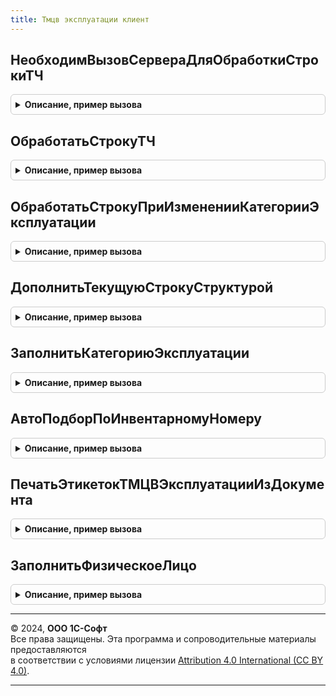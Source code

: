 ```yaml
---
title: Тмцв эксплуатации клиент
---
```



## НеобходимВызовСервераДляОбработкиСтрокиТЧ
<details style="margin: 1em 0; padding: 0.5em; border: 1px solid #ccc; border-radius: 6px;">

<summary style="font-weight: bold; cursor: pointer;">Описание, пример вызова</summary>

```bsl

//
// Параметры:
//  ТекущаяСтрока - Структура -
//  СтруктураДействий - Структура -
//  КэшированныеЗначения - Структура -
//
// Возвращаемое значение:
//  Булево -
Функция НеобходимВызовСервераДляОбработкиСтрокиТЧ(ТекущаяСтрока, СтруктураДействий, КэшированныеЗначения) Экспорт
```

Пример вызова
```bsl
Результат = ТМЦВЭксплуатацииКлиент.НеобходимВызовСервераДляОбработкиСтрокиТЧ(ТекущаяСтрока, СтруктураДействий, КэшированныеЗначения) 
```
</details>

## ОбработатьСтрокуТЧ
<details style="margin: 1em 0; padding: 0.5em; border: 1px solid #ccc; border-radius: 6px;">

<summary style="font-weight: bold; cursor: pointer;">Описание, пример вызова</summary>

```bsl

// См. ОбработкаТабличнойЧастиКлиент.ОбработатьСтрокуТЧ
Процедура ОбработатьСтрокуТЧ(ТекущаяСтрока, СтруктураДействий, КэшированныеЗначения, ДополнительныеПараметрыЗаполнения = Неопределено) Экспорт
```

Пример вызова
```bsl
ТМЦВЭксплуатацииКлиент.ОбработатьСтрокуТЧ(ТекущаяСтрока, СтруктураДействий, КэшированныеЗначения, ДополнительныеПараметрыЗаполнения);
```
</details>

## ОбработатьСтрокуПриИзмененииКатегорииЭксплуатации
<details style="margin: 1em 0; padding: 0.5em; border: 1px solid #ccc; border-radius: 6px;">

<summary style="font-weight: bold; cursor: pointer;">Описание, пример вызова</summary>

```bsl

// Обрабатывает строку при изменении категории эксплуатации.
//
// Параметры:
//  ДанныеСтроки - ДанныеФормыСтруктура, Массив из ДанныеФормыСтруктура - Текущая строка.
//  ТабличнаяЧасть - ДанныеФормыКоллекция - Табличная часть.
//  СтруктураДействий - Структура - Структура действий.
//	ПолеКоличество - Строка - Поле "Количество".
Процедура ОбработатьСтрокуПриИзмененииКатегорииЭксплуатации(ДанныеСтроки, ТабличнаяЧасть, СтруктураДействий = Неопределено, ПолеКоличество = "") Экспорт
```

Пример вызова
```bsl
ТМЦВЭксплуатацииКлиент.ОбработатьСтрокуПриИзмененииКатегорииЭксплуатации(ДанныеСтроки, ТабличнаяЧасть, СтруктураДействий, ПолеКоличество);
```
</details>

## ДополнитьТекущуюСтрокуСтруктурой
<details style="margin: 1em 0; padding: 0.5em; border: 1px solid #ccc; border-radius: 6px;">

<summary style="font-weight: bold; cursor: pointer;">Описание, пример вызова</summary>

```bsl

//
// Параметры:
//  СтруктураПолейТЧ - Структура - Структура полей ТЧ
//  ТекущаяСтрока - Структура - Текущая строка
//  СтруктураДействий - Структура - Структура действий
//  ДополнительныеПараметрыЗаполнения - Структура - Дополнительные параметры заполнения
Процедура ДополнитьТекущуюСтрокуСтруктурой(СтруктураПолейТЧ, ТекущаяСтрока, СтруктураДействий, ДополнительныеПараметрыЗаполнения) Экспорт
```

Пример вызова
```bsl
ТМЦВЭксплуатацииКлиент.ДополнитьТекущуюСтрокуСтруктурой(СтруктураПолейТЧ, ТекущаяСтрока, СтруктураДействий, ДополнительныеПараметрыЗаполнения) 
```
</details>

## ЗаполнитьКатегориюЭксплуатации
<details style="margin: 1em 0; padding: 0.5em; border: 1px solid #ccc; border-radius: 6px;">

<summary style="font-weight: bold; cursor: pointer;">Описание, пример вызова</summary>

```bsl

// Обработчик команды заполнения категории эксплуатации в выделенных строках таблицы.
//
// Параметры:
// 	ТабличнаяЧасть - ДанныеФормыКоллекция - Табличная часть.
// 	ВыделенныеСтроки - Массив из Число - Выделенные строки таблицы формы.
// 	ПараметрыВыбора - Структура - Параметры отбора.
// 	ОписаниеОповещенияПослеЗаполнения - ОписаниеОповещения - Описания оповещения, которое необходимо вызвать после заполнения.
//
Процедура ЗаполнитьКатегориюЭксплуатации(ТабличнаяЧасть, ВыделенныеСтроки, ПараметрыВыбора = Неопределено, ОписаниеОповещенияПослеЗаполнения = Неопределено) Экспорт
```

Пример вызова
```bsl
ТМЦВЭксплуатацииКлиент.ЗаполнитьКатегориюЭксплуатации(ТабличнаяЧасть, ВыделенныеСтроки, ПараметрыВыбора, ОписаниеОповещенияПослеЗаполнения);
```
</details>

## АвтоПодборПоИнвентарномуНомеру
<details style="margin: 1em 0; padding: 0.5em; border: 1px solid #ccc; border-radius: 6px;">

<summary style="font-weight: bold; cursor: pointer;">Описание, пример вызова</summary>

```bsl

//++ НЕ УТ

// Заполняет список выбора при авто подборе по инвентарному номеру.
//
// Параметры:
//  Текст - Строка - Введенный текст.
//  ПараметрыПодбора - см. ТМЦВЭксплуатацииКлиентСервер.ПараметрыПодбораТМЦВЭксплуатации
//  ДанныеВыбора - СписокЗначений - Данные выбора.
//  СтандартнаяОбработка - Булево - Признак стандартной обработки события.
//
Процедура АвтоПодборПоИнвентарномуНомеру(Текст, ПараметрыПодбора, ДанныеВыбора, СтандартнаяОбработка) Экспорт
```

Пример вызова
```bsl
ТМЦВЭксплуатацииКлиент.АвтоПодборПоИнвентарномуНомеру(Текст, ПараметрыПодбора, ДанныеВыбора, СтандартнаяОбработка) 
```
</details>

## ПечатьЭтикетокТМЦВЭксплуатацииИзДокумента
<details style="margin: 1em 0; padding: 0.5em; border: 1px solid #ccc; border-radius: 6px;">

<summary style="font-weight: bold; cursor: pointer;">Описание, пример вызова</summary>

```bsl

// Получает данные для печати и открывает форму для печати этикеток.
//
// Параметры:
//	ОписаниеКоманды - Структура - структура с описанием команды:
//	                    * Идентификатор - Строка - Может принимать значения "Этикетки";
//	                    * ОбъектыПечати - Массив - Объекты печати.
//
// Возвращаемое значение:
//	Неопределено - Ничего не возвращает.
//
Функция ПечатьЭтикетокТМЦВЭксплуатацииИзДокумента(ОписаниеКоманды) Экспорт
```

Пример вызова
```bsl
Результат = ТМЦВЭксплуатацииКлиент.ПечатьЭтикетокТМЦВЭксплуатацииИзДокумента(ОписаниеКоманды) 
```
</details>

## ЗаполнитьФизическоеЛицо
<details style="margin: 1em 0; padding: 0.5em; border: 1px solid #ccc; border-radius: 6px;">

<summary style="font-weight: bold; cursor: pointer;">Описание, пример вызова</summary>

```bsl

// Обработчик команды заполнения физ. лица выделенных строках таблицы.
//
// Параметры:
// 	ТабличнаяЧасть - ДанныеФормыКоллекция - Табличная часть.
// 	ВыделенныеСтроки - Массив из Число - Выделенные строки таблицы формы.
// 	ИмяПоляФизическоеЛицо - Строка - Имя поля содержащего физическое лицо.
//
Процедура ЗаполнитьФизическоеЛицо(ТабличнаяЧасть, ВыделенныеСтроки, ИмяПоляФизическоеЛицо = "ФизическоеЛицо") Экспорт
```

Пример вызова
```bsl
ТМЦВЭксплуатацииКлиент.ЗаполнитьФизическоеЛицо(ТабличнаяЧасть, ВыделенныеСтроки, ИмяПоляФизическоеЛицо);
```
</details>

---

© 2024, **ООО 1С-Софт**  
Все права защищены. Эта программа и сопроводительные материалы предоставляются  
в соответствии с условиями лицензии [Attribution 4.0 International (CC BY 4.0)](https://creativecommons.org/licenses/by/4.0/legalcode).

---
